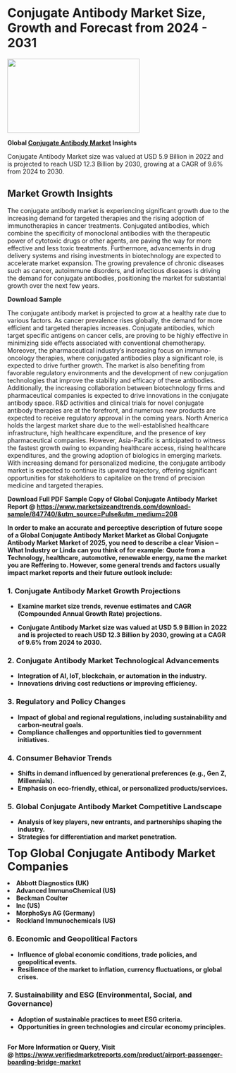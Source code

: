 <H1>Conjugate Antibody Market Size, Growth and Forecast from 2024 - 2031</H1><img class="aligncenter size-medium wp-image-584254" src="https://thirdeyenews.in/wp-content/uploads/2024/09/Global-Market-Research-300x168.jpeg" alt="" width="300" height="168" /><p><strong>Global&nbsp;<a href="https://www.marketsizeandtrends.com/download-sample/847740/&amp;utm_source=Pulse&amp;utm_medium=208">Conjugate Antibody Market</a> Insights</strong></p><p>Conjugate Antibody Market size was valued at USD 5.9 Billion in 2022 and is projected to reach USD 12.3 Billion by 2030, growing at a CAGR of 9.6% from 2024 to 2030.</p><p><h2>Market Growth Insights</h2> <p>The conjugate antibody market is experiencing significant growth due to the increasing demand for targeted therapies and the rising adoption of immunotherapies in cancer treatments. Conjugated antibodies, which combine the specificity of monoclonal antibodies with the therapeutic power of cytotoxic drugs or other agents, are paving the way for more effective and less toxic treatments. Furthermore, advancements in drug delivery systems and rising investments in biotechnology are expected to accelerate market expansion. The growing prevalence of chronic diseases such as cancer, autoimmune disorders, and infectious diseases is driving the demand for conjugate antibodies, positioning the market for substantial growth over the next few years.</p> <p><strong>Download Sample</strong></p> <p>The conjugate antibody market is projected to grow at a healthy rate due to various factors. As cancer prevalence rises globally, the demand for more efficient and targeted therapies increases. Conjugate antibodies, which target specific antigens on cancer cells, are proving to be highly effective in minimizing side effects associated with conventional chemotherapy. Moreover, the pharmaceutical industry’s increasing focus on immuno-oncology therapies, where conjugated antibodies play a significant role, is expected to drive further growth. The market is also benefiting from favorable regulatory environments and the development of new conjugation technologies that improve the stability and efficacy of these antibodies. Additionally, the increasing collaboration between biotechnology firms and pharmaceutical companies is expected to drive innovations in the conjugate antibody space. R&D activities and clinical trials for novel conjugate antibody therapies are at the forefront, and numerous new products are expected to receive regulatory approval in the coming years. North America holds the largest market share due to the well-established healthcare infrastructure, high healthcare expenditure, and the presence of key pharmaceutical companies. However, Asia-Pacific is anticipated to witness the fastest growth owing to expanding healthcare access, rising healthcare expenditures, and the growing adoption of biologics in emerging markets. With increasing demand for personalized medicine, the conjugate antibody market is expected to continue its upward trajectory, offering significant opportunities for stakeholders to capitalize on the trend of precision medicine and targeted therapies.</p> <p><strong></p><p><span class=""><strong>Download Full PDF Sample Copy of Global Conjugate Antibody Market Report</strong> @ <a href="https://www.marketsizeandtrends.com/download-sample/847740/&amp;utm_source=Pulse&amp;utm_medium=208" target="_blank">https://www.marketsizeandtrends.com/download-sample/847740/&amp;utm_source=Pulse&amp;utm_medium=208</a></span></p><p>In order to make an accurate and perceptive description of future scope of a Global&nbsp;Conjugate Antibody Market Market as Global&nbsp;Conjugate Antibody Market Market of 2025, you need to describe a clear Vision &ndash; What Industry or Linda can you think of for example: Quote from a Technology, healthcare, automotive, renewable energy, name the market you are Reffering to. However, some general trends and factors usually impact market reports and their future outlook include:</p><h3>1.&nbsp;<strong>Conjugate Antibody Market Growth Projections</strong></h3><ul><li>Examine market size trends, revenue estimates and CAGR (Compounded Annual Growth Rate) projections.</li><li><p>Conjugate Antibody Market size was valued at USD 5.9 Billion in 2022 and is projected to reach USD 12.3 Billion by 2030, growing at a CAGR of 9.6% from 2024 to 2030.</p></li></ul><h3>2.&nbsp;<strong>Conjugate Antibody Market Technological Advancements</strong></h3><ul><li>Integration of AI, IoT, blockchain, or automation in the industry.</li><li>Innovations driving cost reductions or improving efficiency.</li></ul><h3>3.&nbsp;<strong>Regulatory and Policy Changes</strong></h3><ul><li>Impact of global and regional regulations, including sustainability and carbon-neutral goals.</li><li>Compliance challenges and opportunities tied to government initiatives.</li></ul><h3>4.&nbsp;<strong>Consumer Behavior Trends</strong></h3><ul><li>Shifts in demand influenced by generational preferences (e.g., Gen Z, Millennials).</li><li>Emphasis on eco-friendly, ethical, or personalized products/services.</li></ul><h3>5.&nbsp;<strong>Global Conjugate Antibody Market Competitive Landscape</strong></h3><ul><li>Analysis of key players, new entrants, and partnerships shaping the industry.</li><li>Strategies for differentiation and market penetration.</li></ul><p data-pm-slice="1 1 []"><span style="color: inherit; font-family: inherit; font-size: 25px;">Top Global Conjugate Antibody Market Companies</span></p><div class="" data-test-id=""><p><li>Abbott Diagnostics (UK)</li><li> Advanced ImmunoChemical (US)</li><li> Beckman Coulter</li><li> Inc (US)</li><li> MorphoSys AG (Germany)</li><li> Rockland Immunochemicals (US)</li></p></div><h3>6.&nbsp;<strong>Economic and Geopolitical Factors</strong></h3><ul><li>Influence of global economic conditions, trade policies, and geopolitical events.</li><li>Resilience of the market to inflation, currency fluctuations, or global crises.</li></ul><h3>7.&nbsp;<strong>Sustainability and ESG (Environmental, Social, and Governance)</strong></h3><ul><li>Adoption of sustainable practices to meet ESG criteria.</li><li>Opportunities in green technologies and circular economy principles.</li></ul><h2><strong style="font-size: 14px;">For More Information or Query, Visit @&nbsp;</strong><a style="background-color: #ffffff; font-size: 14px;" href="https://www.marketsizeandtrends.com/report/conjugate-antibody-market/" target="_blank">https://www.verifiedmarketreports.com/product/airport-passenger-boarding-bridge-market</a></h2>
